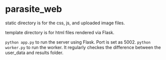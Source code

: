 # parasite_web

<p>static directory is for the css, js, and uploaded image files.</p>
template directory is for html files rendered via Flask.

`python app.py` to run the server using Flask. Port is set as 5002.
`python worker.py` to run the worker. It regularly checkes the difference between the user_data and results folder.
